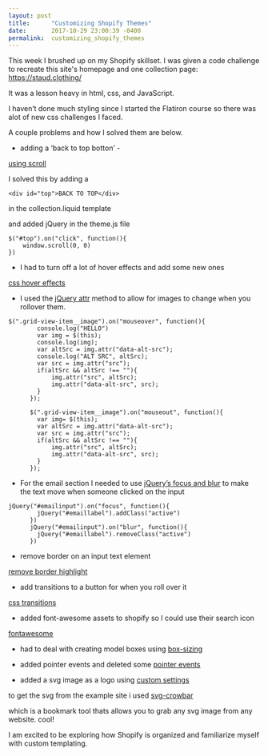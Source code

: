 ```yaml
---
layout: post
title:      "Customizing Shopify Themes"
date:       2017-10-29 23:00:39 -0400
permalink:  customizing_shopify_themes
---
```



This week I brushed up on my Shopify skillset. I was given a code challenge to recreate this site's homepage and one collection page: https://staud.clothing/ 

It was a lesson heavy in html, css, and JavaScript.

I haven’t done much styling since I started the Flatiron course so there was alot of new css challenges I faced. 

A couple problems and how I solved them are below.

* adding a ‘back to top botton’ - 

[using scroll](https://developer.mozilla.org/en-US/docs/Web/API/Window/scroll
)

I solved this by adding a 

```
<div id="top">BACK TO TOP</div>
```

in the collection.liquid template

and added jQuery in the theme.js file

```
$("#top").on("click", function(){
	window.scroll(0, 0)
})
```

* I had to turn off a lot of hover effects and add some new ones

[css hover effects](https://www.w3schools.com/cssref/sel_hover.asp)

* I used the [jQuery attr](http://api.jquery.com/attr/) method to allow for images to change when you rollover them.

```
$(".grid-view-item__image").on("mouseover", function(){
        console.log("HELLO")
      	var img = $(this);
        console.log(img);
        var altSrc = img.attr("data-alt-src");
        console.log("ALT SRC", altSrc);
        var src = img.attr("src");
        if(altSrc && altSrc !== ""){
        	img.attr("src", altSrc);
        	img.attr("data-alt-src", src);
        }
      });

      $(".grid-view-item__image").on("mouseout", function(){
      	var img= $(this);
        var altSrc = img.attr("data-alt-src");
        var src = img.attr("src");
        if(altSrc && altSrc !== ""){
        	img.attr("src", altSrc);
        	img.attr("data-alt-src", src);
        }
      });

```

* For the email section I needed to use [jQuery’s focus and blur](https://stackoverflow.com/questions/2212583/affecting-parent-element-of-focusd-element-pure-csshtml-preferred) to make the text move when someone clicked on the input

```
jQuery("#emailinput").on("focus", function(){
      	jQuery("#emaillabel").addClass("active")
      })
      jQuery("#emailinput").on("blur", function(){
      	jQuery("#emaillabel").removeClass("active")
      })

```

* remove border on an input text element

[remove border highlight](https://stackoverflow.com/questions/1457849/how-to-remove-the-border-highlight-on-an-input-text-element)

*  add transitions to a button for when you roll over it

[css transitions](https://www.w3schools.com/css/css3_transitions.asp)

* added font-awesome assets to shopify so I could use their search icon

[fontawesome](https://github.com/nairdairda/Shopify-Font-Awesome)

*  had to deal with creating model boxes using [box-sizing](https://developer.mozilla.org/en-US/docs/Web/CSS/box-sizing)

*  added pointer events and deleted some [pointer events](https://developer.mozilla.org/en-US/docs/Web/CSS/pointer-events)
*  added a svg image as a logo using [custom settings](https://help.shopify.com/themes/liquid/objects#global-objects)

to get the svg from the example site i used [svg-crowbar](http://nytimes.github.io/svg-crowbar/)

which is a bookmark tool thats allows you to grab any svg image from any website. cool!

I am excited to be exploring how Shopify is organized and familiarize myself with custom templating.


